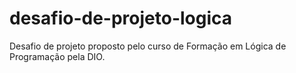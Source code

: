 # desafio-de-projeto-logica
Desafio de projeto proposto pelo curso de Formação em Lógica de Programação pela DIO.
